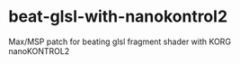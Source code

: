 # beat-glsl-with-nanokontrol2
Max/MSP patch for beating glsl fragment shader with KORG nanoKONTROL2
